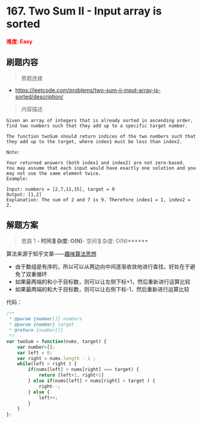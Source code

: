 # 167. Two Sum II - Input array is sorted

**<font color=red>难度: Easy</font>**

## 刷题内容

> 原题连接

* https://leetcode.com/problems/two-sum-ii-input-array-is-sorted/description/

> 内容描述

```
Given an array of integers that is already sorted in ascending order, find two numbers such that they add up to a specific target number.

The function twoSum should return indices of the two numbers such that they add up to the target, where index1 must be less than index2.

Note:

Your returned answers (both index1 and index2) are not zero-based.
You may assume that each input would have exactly one solution and you may not use the same element twice.
Example:

Input: numbers = [2,7,11,15], target = 9
Output: [1,2]
Explanation: The sum of 2 and 7 is 9. Therefore index1 = 1, index2 = 2.
```

## 解题方案

> 思路 1
******- 时间复杂度: O(N)******- 空间复杂度: O(N)******

算法来源于知乎文章——[趣味算法思想](https://zhuanlan.zhihu.com/p/46223775)
* 由于数组是有序的，所以可以从两边向中间逐渐收敛地进行查找，好处在于避免了双重循环
* 如果最两端的和小于目标数，则可以让左侧下标+1，然后重新进行运算比较
* 如果最两端的和大于目标数，则可以让右侧下标-1，然后重新进行运算比较

代码：

```javascript
/**
 * @param {number[]} numbers
 * @param {number} target
 * @return {number[]}
 */
var twoSum = function(nums, target) {
    var number=[];
    var left = 0;
    var right = nums.length - 1 ;
    while(left < right ) {
        if(nums[left] + nums[right] === target) {
            return [left+1, right+1]
        } else if(nums[left] + nums[right] > target ) {
            right--;
        } else {
            left++;
        }
    } 
};
```

